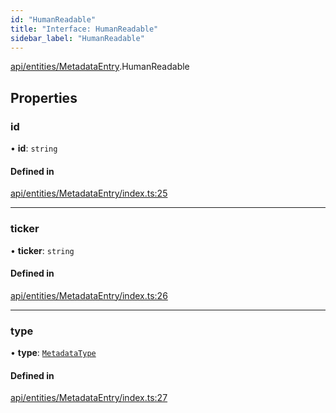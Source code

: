 ```yaml
---
id: "HumanReadable"
title: "Interface: HumanReadable"
sidebar_label: "HumanReadable"
---
```


[api/entities/MetadataEntry](../../../../../modules/API/Entities/MetadataEntry/MetadataEntry.md).HumanReadable

## Properties

### id

• **id**: `string`

#### Defined in

[api/entities/MetadataEntry/index.ts:25](https://github.com/PolymeshAssociation/polymesh-sdk/blob/acc2284c/src/api/entities/MetadataEntry/index.ts#L25)

___

### ticker

• **ticker**: `string`

#### Defined in

[api/entities/MetadataEntry/index.ts:26](https://github.com/PolymeshAssociation/polymesh-sdk/blob/acc2284c/src/api/entities/MetadataEntry/index.ts#L26)

___

### type

• **type**: [`MetadataType`](../../../../../enums/API/Entities/MetadataEntry/Types/MetadataType/MetadataType.md)

#### Defined in

[api/entities/MetadataEntry/index.ts:27](https://github.com/PolymeshAssociation/polymesh-sdk/blob/acc2284c/src/api/entities/MetadataEntry/index.ts#L27)
